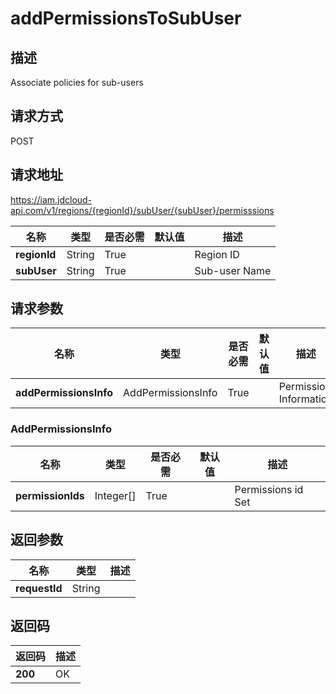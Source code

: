 # addPermissionsToSubUser


## 描述
Associate policies for sub-users

## 请求方式
POST

## 请求地址
https://iam.jdcloud-api.com/v1/regions/{regionId}/subUser/{subUser}/permisssions

|名称|类型|是否必需|默认值|描述|
|---|---|---|---|---|
|**regionId**|String|True| |Region ID|
|**subUser**|String|True| |Sub-user Name|

## 请求参数
|名称|类型|是否必需|默认值|描述|
|---|---|---|---|---|
|**addPermissionsInfo**|AddPermissionsInfo|True| |Permission Information|

### AddPermissionsInfo
|名称|类型|是否必需|默认值|描述|
|---|---|---|---|---|
|**permissionIds**|Integer[]|True| |Permissions id Set|

## 返回参数
|名称|类型|描述|
|---|---|---|
|**requestId**|String| |


## 返回码
|返回码|描述|
|---|---|
|**200**|OK|
